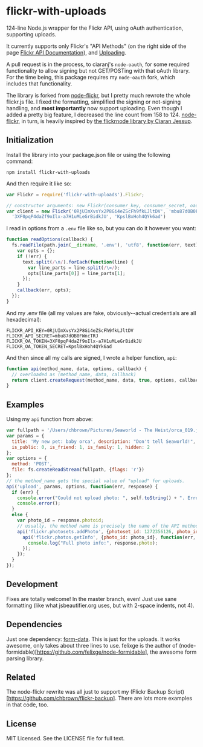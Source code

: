 # flickr-with-uploads

124-line Node.js wrapper for the Flickr API, using oAuth authentication, supporting uploads.

It currently supports only Flickr's "API Methods" (on the right side of the page [Flickr API Documentation](http://www.flickr.com/services/api/)), and [Uploading](http://www.flickr.com/services/api/upload.api.html).

A pull request is in the process, to ciaranj's `node-oauth`, for some required functionality to allow signing but not GET/POSTing with that oAuth library. For the time being, this package requires my `node-oauth` fork, which includes that functionality.

The library is forked from [node-flickr](https://github.com/sujal/node-flickr), but I pretty much rewrote the whole flickr.js file. I fixed the formatting, simplified the signing or not-signing handling, and **most importantly** now support uploading. Even though I added a pretty big feature, I decreased the line count from 158 to 124.
[node-flickr](https://github.com/sujal/node-flickr), in turn, is heavily inspired by [the flickrnode library by Ciaran Jessup](https://github.com/ciaranj/flickrnode).

## Initialization

Install the library into your package.json file or using the following command:

    npm install flickr-with-uploads

And then require it like so:

````javascript
var Flickr = require('flickr-with-uploads').Flickr;

// constructor arguments: new Flickr(consumer_key, consumer_secret, oauth_token, oauth_token_secret, base_url)
var client = new Flickr('0RjUImXvsYx2P8Gi4eZScFh9fkLJltDV', 'mbu87dOB0FWncTRJ',
  '3XF0pqP4daZf9oIlx-a7H1uMLeGrBidkJU', 'KpslBxHoh4QYk6ad')
````

I read in options from a `.env` file like so, but you can do it however you want:

````javascript
function readOptions(callback) {
  fs.readFile(path.join(__dirname, '.env'), 'utf8', function(err, text) {
    var opts = {};
    if (!err) {
      text.split(/\n/).forEach(function(line) {
        var line_parts = line.split(/\=/);
        opts[line_parts[0]] = line_parts[1];
      });
    }
    callback(err, opts);
  });
}
````

And my .env file (all my values are fake, obviously--actual credentials are all hexadecimal):

    FLICKR_API_KEY=0RjUImXvsYx2P8Gi4eZScFh9fkLJltDV
    FLICKR_API_SECRET=mbu87dOB0FWncTRJ
    FLICKR_OA_TOKEN=3XF0pqP4daZf9oIlx-a7H1uMLeGrBidkJU
    FLICKR_OA_TOKEN_SECRET=KpslBxHoh4QYk6ad

And then since all my calls are signed, I wrote a helper function, `api`:

````javascript
function api(method_name, data, options, callback) {
  // overloaded as (method_name, data, callback)
  return client.createRequest(method_name, data, true, options, callback).send();
}
````

## Examples

Using my `api` function from above:

````javascript
var fullpath = '/Users/chbrown/Pictures/Seaworld - The Heist/orca_019.jpg';
var params = {
  title: 'My new pet: baby orca', description: "Don't tell Seaworld!",
  is_public: 0, is_friend: 1, is_family: 1, hidden: 2
};
var options = {
  method: 'POST',
  file: fs.createReadStream(fullpath, {flags: 'r'})
};
// the method_name gets the special value of "upload" for uploads.
api('upload', params, options, function(err, response) {
  if (err) {
    console.error("Could not upload photo: ", self.toString() + ". Error message:");
    console.error();
  }
  else {
    var photo_id = response.photoid;
    // usually, the method name is precisely the name of the API method, as they are here:
    api('flickr.photosets.addPhoto', {photoset_id: 1272356126, photo_id: photo_id}, function(err, response) {
      api('flickr.photos.getInfo', {photo_id: photo_id}, function(err, response) {
        console.log("Full photo info:", response.photo);
      });
    });
  }
});
````

## Development

Fixes are totally welcome! In the master branch, even! Just use sane formatting (like what jsbeautifier.org uses, but with 2-space indents, not 4).

## Dependencies

Just one dependency: [form-data](https://github.com/felixge/node-form-data). This is just for the uploads. It works awesome, only takes about three lines to use. felixge is the author of (node-formidable)[https://github.com/felixge/node-formidable], the awesome form parsing library.

## Related

The node-flickr rewrite was all just to support my (Flickr Backup Script)[https://github.com/chbrown/flickr-backup]. There are lots more examples in that code, too.

## License

MIT Licensed. See the LICENSE file for full text.

